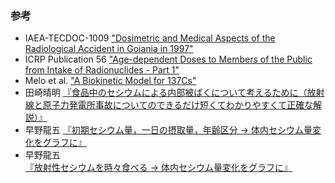 ### 参考
* IAEA-TECDOC-1009 ["Dosimetric and Medical Aspects of the Radiological Accident in Goiania in 1997"](http://www-pub.iaea.org/MTCD/publications/PDF/te_1009_prn.pdf)
* ICRP Publication 56 ["Age-dependent Doses to Members of the Public from Intake of Radionuclides - Part 1"](http://www.icrp.org/publication.asp?id=ICRP%20Publication%2056)
* Melo et al. ["A Biokinetic Model for 137Cs"](http://journals.lww.com/health-physics/Abstract/1997/08000/A_Biokinetic_Model_for_137Cs.4.aspx)
* 田崎晴明 [『食品中のセシウムによる内部被ばくについて考えるために（放射線と原子力発電所事故についてのできるだけ短くてわかりやすくて正確な解説）』](http://www.gakushuin.ac.jp/~881791/housha/details/CsInBody.html)
* 早野龍五 [『初期セシウム量，一日の摂取量，年齢区分 → 体内セシウム量変化をグラフに』](http://nucl.phys.s.u-tokyo.ac.jp/hayano/radiocesium/)
* 早野龍五 [『放射性セシウムを時々食べる → 体内セシウム量変化をグラフに』](http://nucl.phys.s.u-tokyo.ac.jp/hayano/radiocesium/intermittent.html)